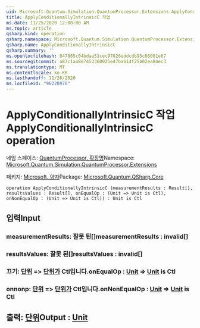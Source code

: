```yaml
---
uid: Microsoft.Quantum.Simulation.QuantumProcessor.Extensions.ApplyConditionallyIntrinsicC
title: ApplyConditionallyIntrinsicC 작업
ms.date: 11/25/2020 12:00:00 AM
ms.topic: article
qsharp.kind: operation
qsharp.namespace: Microsoft.Quantum.Simulation.QuantumProcessor.Extensions
qsharp.name: ApplyConditionallyIntrinsicC
qsharp.summary: ''
ms.openlocfilehash: 847865c04bdaa51cec97826eddcdb95c66001e67
ms.sourcegitcommit: a87c1aa8e7453360025e47ba614f25b02ea84ec3
ms.translationtype: MT
ms.contentlocale: ko-KR
ms.lasthandoff: 11/26/2020
ms.locfileid: "96228970"
---
```

# <a name="applyconditionallyintrinsicc-operation"></a><span data-ttu-id="a7b03-102">ApplyConditionallyIntrinsicC 작업</span><span class="sxs-lookup"><span data-stu-id="a7b03-102">ApplyConditionallyIntrinsicC operation</span></span>

<span data-ttu-id="a7b03-103">네임 스페이스: [QuantumProcessor. 확장명](xref:Microsoft.Quantum.Simulation.QuantumProcessor.Extensions)</span><span class="sxs-lookup"><span data-stu-id="a7b03-103">Namespace: [Microsoft.Quantum.Simulation.QuantumProcessor.Extensions](xref:Microsoft.Quantum.Simulation.QuantumProcessor.Extensions)</span></span>

<span data-ttu-id="a7b03-104">패키지: [Microsoft. 양자](https://nuget.org/packages/Microsoft.Quantum.QSharp.Core)</span><span class="sxs-lookup"><span data-stu-id="a7b03-104">Package: [Microsoft.Quantum.QSharp.Core](https://nuget.org/packages/Microsoft.Quantum.QSharp.Core)</span></span>




```qsharp
operation ApplyConditionallyIntrinsicC (measurementResults : Result[], resultsValues : Result[], onEqualOp : (Unit => Unit is Ctl), onNonEqualOp : (Unit => Unit is Ctl)) : Unit is Ctl
```


## <a name="input"></a><span data-ttu-id="a7b03-105">입력</span><span class="sxs-lookup"><span data-stu-id="a7b03-105">Input</span></span>

### <a name="measurementresults--__invalidresult__"></a><span data-ttu-id="a7b03-106">measurementResults: __잘못 <Result> 된__[]</span><span class="sxs-lookup"><span data-stu-id="a7b03-106">measurementResults : __invalid<Result>__[]</span></span>




### <a name="resultsvalues--__invalidresult__"></a><span data-ttu-id="a7b03-107">resultsValues: __잘못 <Result> 된__[]</span><span class="sxs-lookup"><span data-stu-id="a7b03-107">resultsValues : __invalid<Result>__[]</span></span>




### <a name="onequalop--unit--unit--is-ctl"></a><span data-ttu-id="a7b03-108">끄기: [단위](xref:microsoft.quantum.lang-ref.unit) => [단위가](xref:microsoft.quantum.lang-ref.unit)  Ctl입니다.</span><span class="sxs-lookup"><span data-stu-id="a7b03-108">onEqualOp : [Unit](xref:microsoft.quantum.lang-ref.unit) => [Unit](xref:microsoft.quantum.lang-ref.unit)  is Ctl</span></span>




### <a name="onnonequalop--unit--unit--is-ctl"></a><span data-ttu-id="a7b03-109">onnonp: [단위](xref:microsoft.quantum.lang-ref.unit) => [단위가](xref:microsoft.quantum.lang-ref.unit)  Ctl입니다.</span><span class="sxs-lookup"><span data-stu-id="a7b03-109">onNonEqualOp : [Unit](xref:microsoft.quantum.lang-ref.unit) => [Unit](xref:microsoft.quantum.lang-ref.unit)  is Ctl</span></span>





## <a name="output--unit"></a><span data-ttu-id="a7b03-110">출력: [단위](xref:microsoft.quantum.lang-ref.unit)</span><span class="sxs-lookup"><span data-stu-id="a7b03-110">Output : [Unit](xref:microsoft.quantum.lang-ref.unit)</span></span>

